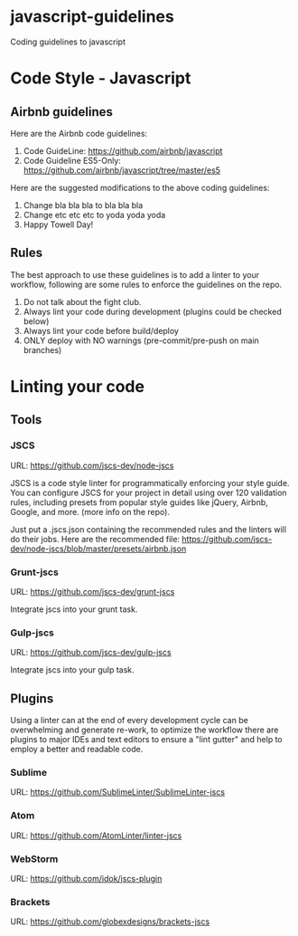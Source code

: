 # javascript-guidelines

Coding guidelines to javascript


# Code Style - Javascript

## Airbnb guidelines

Here are the Airbnb code guidelines:

1. Code GuideLine: https://github.com/airbnb/javascript
1. Code Guideline ES5-Only: https://github.com/airbnb/javascript/tree/master/es5 


Here are the suggested modifications to the above coding guidelines:

1. Change bla bla bla to bla bla bla
1. Change etc etc etc to yoda yoda yoda
1. Happy Towell Day!

## Rules

The best approach to use these guidelines is to add a linter to your workflow, following are some rules to enforce the guidelines on the repo.

1. Do not talk about the fight club.
1. Always lint your code during development (plugins could be checked below)
1. Always lint your code before build/deploy
1. ONLY deploy with NO warnings (pre-commit/pre-push on main branches)



# Linting your code

## Tools

### JSCS

URL:  https://github.com/jscs-dev/node-jscs

JSCS is a code style linter for programmatically enforcing your style guide. You can configure JSCS for your project in detail using over 120 validation rules, including presets from popular style guides like jQuery, Airbnb, Google, and more. (more info on the repo).

Just put a .jscs.json containing the recommended rules and the linters will do their jobs.
Here are the recommended file: https://github.com/jscs-dev/node-jscs/blob/master/presets/airbnb.json 

### Grunt-jscs

URL: https://github.com/jscs-dev/grunt-jscs

Integrate jscs into your grunt task.

### Gulp-jscs

URL: https://github.com/jscs-dev/gulp-jscs 

Integrate jscs into your gulp task.

## Plugins

Using a linter can at the end of every development cycle can be overwhelming and generate re-work, to optimize the workflow there are plugins to major IDEs and text editors to ensure a "lint gutter" and help to employ a better and readable code.

### Sublime

URL: https://github.com/SublimeLinter/SublimeLinter-jscs

### Atom

URL: https://github.com/AtomLinter/linter-jscs 

### WebStorm

URL: https://github.com/idok/jscs-plugin 

### Brackets

URL: https://github.com/globexdesigns/brackets-jscs






